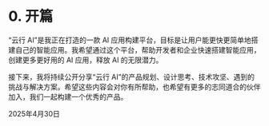 # 0. 开篇

“云行 AI”是我正在打造的一款 AI 应用构建平台，目标是让用户能更快更简单地搭建自己的智能应用。我希望通过这个平台，帮助开发者和企业快速搭建智能应用，创建更多更好用的 AI 应用，释放 AI 的无限潜力。

接下来，我将持续公开分享“云行 AI”的产品规划、设计思考、技术攻坚、遇到的挑战与解决方案。希望这些内容会对你有所帮助，也希望有更多的志同道合的伙伴加入，我们一起构建一个优秀的产品。

2025年4月30日